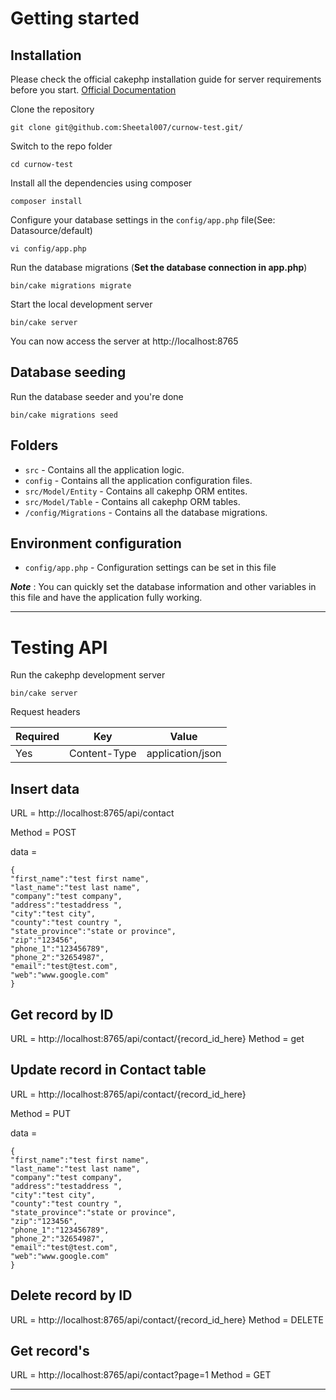 # Getting started

## Installation

Please check the official cakephp installation guide for server requirements before you start. [Official Documentation](https://book.cakephp.org/4/en/installation.html)

Clone the repository

    git clone git@github.com:Sheetal007/curnow-test.git/

Switch to the repo folder

    cd curnow-test

Install all the dependencies using composer

    composer install

Configure your database settings in the `config/app.php` file(See: Datasource/default)

    vi config/app.php

Run the database migrations (**Set the database connection in app.php**)

    bin/cake migrations migrate
	
Start the local development server

    bin/cake server

You can now access the server at http://localhost:8765

## Database seeding

Run the database seeder and you're done

    bin/cake migrations seed
	

## Folders

- `src` - Contains all the application logic.
- `config` - Contains all the application configuration files.
- `src/Model/Entity` - Contains all cakephp ORM entites.
- `src/Model/Table` - Contains all cakephp ORM tables.
- `/config/Migrations` - Contains all the database migrations.

## Environment configuration

- `config/app.php` - Configuration settings can be set in this file

***Note*** : You can quickly set the database information and other variables in this file and have the application fully working.

----------

# Testing API

Run the cakephp development server

    bin/cake server


Request headers

| **Required** 	| **Key**              	| **Value**            	|
|----------	|------------------	|------------------	|
| Yes      	| Content-Type     	| application/json 	|


## Insert data

URL = http://localhost:8765/api/contact

Method = POST

data =

	{
	"first_name":"test first name",
	"last_name":"test last name",
	"company":"test company",
	"address":"testaddress ",
	"city":"test city",
	"county":"test country ",
	"state_province":"state or province",
	"zip":"123456",
	"phone_1":"123456789",
	"phone_2":"32654987",
	"email":"test@test.com",
	"web":"www.google.com"
	}


## Get record by ID

URL = http://localhost:8765/api/contact/{record_id_here}
Method = get


## Update record in Contact table

URL = http://localhost:8765/api/contact/{record_id_here}

Method = PUT

data =

	{
	"first_name":"test first name",
	"last_name":"test last name",
	"company":"test company",
	"address":"testaddress ",
	"city":"test city",
	"county":"test country ",
	"state_province":"state or province",
	"zip":"123456",
	"phone_1":"123456789",
	"phone_2":"32654987",
	"email":"test@test.com",
	"web":"www.google.com"
	}


## Delete record by ID

URL = http://localhost:8765/api/contact/{record_id_here}
Method = DELETE


## Get record's

URL = http://localhost:8765/api/contact?page=1
Method = GET

----------
 
